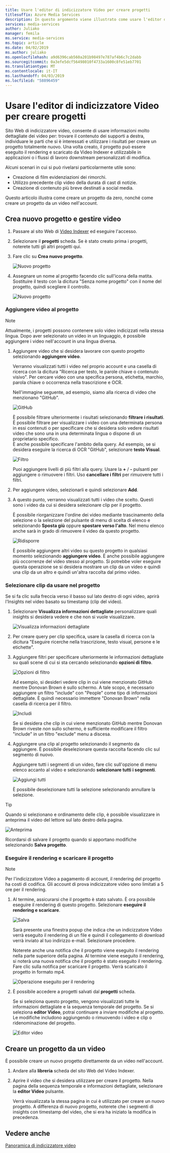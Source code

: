```yaml
---
title: Usare l'editor di indicizzatore Video per creare progetti
titlesuffix: Azure Media Services
description: In questo argomento viene illustrato come usare l'editor di indicizzatore Video per creare progetti.
services: media-services
author: Juliako
manager: femila
ms.service: media-services
ms.topic: article
ms.date: 04/02/2019
ms.author: juliako
ms.openlocfilehash: a9d6396cab560a201b98497e787af4b6c7c2dabb
ms.sourcegitcommit: 0a3efe5dcf56498010f4733a1600c8fe51eb7701
ms.translationtype: MT
ms.contentlocale: it-IT
ms.lasthandoff: 04/03/2019
ms.locfileid: "58896459"
---
```

# <a name="use-the-video-indexer-editor-to-create-projects"></a>Usare l'editor di indicizzatore Video per creare progetti

Sito Web di indicizzatore video, consente di usare informazioni molto dettagliate dei video per: trovare il contenuto dei supporti a destra, individuare le parti che si è interessati e utilizzare i risultati per creare un progetto totalmente nuovo. Una volta creato, il progetto può essere eseguito il rendering e scaricato da Video Indexer e utilizzabile in applicazioni o i flussi di lavoro downstream personalizzati di modifica.

Alcuni scenari in cui si può rivelarsi particolarmente utile sono: 

* Creazione di film evidenziazioni dei rimorchi.
* Utilizzo precedente clip video della durata di cast di notizie.
* Creazione di contenuto più breve destinati a social media.

Questo articolo illustra come creare un progetto da zero, nonché come creare un progetto da un video nell'account.

## <a name="create-new-project-and-manage-videos"></a>Crea nuovo progetto e gestire video

1. Passare al sito Web di [Video Indexer](https://www.videoindexer.ai/) ed eseguire l'accesso.
1. Selezionare il **progetti** scheda. Se è stato creato prima i progetti, noterete tutti gli altri progetti qui.
1. Fare clic su **Crea nuovo progetto**.  

    ![Nuovo progetto](./media/video-indexer-view-edit/new-project.png)
1. Assegnare un nome al progetto facendo clic sull'icona della matita. Sostituire il testo con la dicitura "Senza nome progetto" con il nome del progetto, quindi scegliere il controllo.

    ![Nuovo progetto](./media/video-indexer-view-edit/new-project3.png)
    
### <a name="add-videos-to-the-project"></a>Aggiungere video al progetto

> [!NOTE]
> Attualmente, i progetti possono contenere solo video indicizzati nella stessa lingua. Dopo aver selezionato un video in un linguaggio, è possibile aggiungere i video nell'account in una lingua diversa.

1. Aggiungere video che si desidera lavorare con questo progetto selezionando **aggiungere video**.

    Verranno visualizzati tutti i video nel proprio account e una casella di ricerca con la dicitura "Ricerca per testo, le parole chiave o contenuto visivo". Per cercare video con una specifica persona, etichetta, marchio, parola chiave o occorrenza nella trascrizione e OCR.
    
    Nell'immagine seguente, ad esempio, siamo alla ricerca di video che menzionano "GitHub".
    
    ![GitHub](./media/video-indexer-view-edit/github.png)

    È possibile filtrare ulteriormente i risultati selezionando **filtrare i risultati**. È possibile filtrare per visualizzare i video con una determinata persona in essi contenuti o per specificare che si desidera solo vedere risultati video che sono una in una determinata lingua o dispone di un proprietario specifico. <br/> È anche possibile specificare l'ambito della query. Ad esempio, se si desidera eseguire la ricerca di OCR "GitHub", selezionare **testo Visual**.

    ![Filtro](./media/video-indexer-view-edit/visual-text.png)

    Puoi aggiungere livelli di più filtri alla query. Usare la **+** / **-** pulsanti per aggiungere o rimuovere i filtri. Uso **cancellare i filtri** per rimuovere tutti i filtri.
1. Per aggiungere video, selezionarli e quindi selezionare **Add**.
1. A questo punto, verranno visualizzati tutti i video che scelto. Questi sono i video da cui si desidera selezionare clip per il progetto.

    È possibile riorganizzare l'ordine dei video mediante trascinamento della selezione o la selezione del pulsante di menu di scelta di elenco e selezionando **Sposta giù** oppure **spostare verso l'alto**. Nel menu elenco anche sarà in grado di rimuovere il video da questo progetto. 

    ![Ridisporre](./media/video-indexer-view-edit/rearrange.png)
    
    È possibile aggiungere altri video su questo progetto in qualsiasi momento selezionando **aggiungere video**. È anche possibile aggiungere più occorrenze del video stesso al progetto. Si potrebbe voler eseguire questa operazione se si desidera mostrare un clip da un video e quindi una clip da un altro e quindi un'altra raccolta dal primo video. 

### <a name="select-clips-to-use-in-your-project"></a>Selezionare clip da usare nel progetto

Se si fa clic sulla freccia verso il basso sul lato destro di ogni video, aprirà l'Insights nel video basato su timestamp (clip del video). 

1. Selezionare **Visualizza informazioni dettagliate** personalizzare quali insights si desidera vedere e che non si vuole visualizzare. 

    ![Visualizza informazioni dettagliate](./media/video-indexer-view-edit/insights.png)
1. Per creare query per clip specifica, usare la casella di ricerca con la dicitura "Eseguire ricerche nella trascrizione, testo visual, persone e le etichette".
1. Aggiungere filtri per specificare ulteriormente le informazioni dettagliate su quali scene di cui si sta cercando selezionando **opzioni di filtro**.

    ![Opzioni di filtro](./media/video-indexer-view-edit/filter-options.png)

    Ad esempio, si desideri vedere clip in cui viene menzionato GitHub mentre Donovan Brown è sullo schermo. A tale scopo, è necessario aggiungere un filtro "include" con "People" come tipo di informazioni dettagliate. È quindi necessario immettere "Donovan Brown" nella casella di ricerca per il filtro.
    
    ![Includi](./media/video-indexer-view-edit/include.png)
    
    Se si desidera che clip in cui viene menzionato GitHub mentre Donovan Brown riveste _non_ sullo schermo, è sufficiente modificare il filtro "include" in un filtro "exclude" menu a discesa. 

1. Aggiungere una clip al progetto selezionando il segmento da aggiungere. È possibile deselezionare questa raccolta facendo clic sul segmento di nuovo.
    
    Aggiungere tutti i segmenti di un video, fare clic sull'opzione di menu elenco accanto al video e selezionando **selezionare tutti i segmenti**. 

    ![Aggiungi tutti](./media/video-indexer-view-edit/add-all.png)

    È possibile deselezionare tutti la selezione selezionando annullare la selezione.

> [!TIP]
> Quando si selezionano e ordinamento delle clip, è possibile visualizzare in anteprima il video del lettore sul lato destro della pagina. 

![Anteprima](./media/video-indexer-view-edit/preview.png)

Ricordarsi di salvare il progetto quando si apportano modifiche selezionando **Salva progetto**. 

### <a name="render-and-download-the-project"></a>Eseguire il rendering e scaricare il progetto

> [!NOTE]
> Per l'indicizzatore Video a pagamento di account, il rendering del progetto ha costi di codifica. Gli account di prova indicizzatore video sono limitati a 5 ore per il rendering.

1. Al termine, assicurarsi che il progetto è stato salvato. È ora possibile eseguire il rendering di questo progetto. Selezionare **eseguire il rendering e scaricare**. 

    ![Salva](./media/video-indexer-view-edit/save.png)

    Sarà presente una finestra popup che indica che un indicizzatore Video verrà eseguito il rendering di un file e quindi il collegamento di download verrà inviato al tuo indirizzo e-mail. Selezionare procedere. 
    
    Noterete anche una notifica che il progetto viene eseguito il rendering nella parte superiore della pagina. Al termine viene eseguito il rendering, si noterà una nuova notifica che il progetto è stato eseguito il rendering. Fare clic sulla notifica per scaricare il progetto. Verrà scaricato il progetto in formato mp4.

    ![Operazione eseguito per il rendering](./media/video-indexer-view-edit/rendering-done.png)

1. È possibile accedere a progetti salvati dal **progetti** scheda. 

    Se si seleziona questo progetto, vengono visualizzati tutte le informazioni dettagliate e la sequenza temporale del progetto. Se si seleziona **editor Video**, potrai continuare a inviare modifiche al progetto. Le modifiche includono aggiungendo o rimuovendo i video e clip o ridenominazione del progetto.

    ![Editor video](./media/video-indexer-view-edit/video-editor.png)
     
## <a name="create-a-project-from-your-video"></a>Creare un progetto da un video

È possibile creare un nuovo progetto direttamente da un video nell'account. 

1. Andare alla **libreria** scheda del sito Web del Video Indexer.
1. Aprire il video che si desidera utilizzare per creare il progetto. Nella pagina della sequenza temporale e informazioni dettagliate, selezionare la **editor Video** pulsante.

    Verrà visualizzata la stessa pagina in cui è utilizzato per creare un nuovo progetto. A differenza di nuovo progetto, noterete che i segmenti di insights con timestamp del video, che si era ha iniziato la modifica in precedenza.

## <a name="see-also"></a>Vedere anche 

[Panoramica di indicizzatore video](video-indexer-overview.md)

